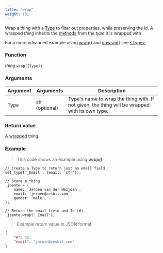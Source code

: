 ```yaml
---
title: "wrap"
weight: 181
---
```


Wrap a thing with a [Type](../../../overview/type) to filter out properties, while preserving the Id.
A wrapped *thing* inherits the [methods](../../../overview/type/#methods) from the *type* it is wrapped with.

For a more advanced example using [wrap()](..) and [unwrap()](../../wtype/unwrap) see [\<Type\>](../../wtype/#example).

### Function

*thing*.`wrap([Type])`

### Arguments

Argument | Arguments     | Description
-------- | ------------- | -----------
Type     | str (optional)| Type's name to wrap the thing with. If not given, the thing will be wrapped with its own type.

### Return value

A [wrapped](../../wtype) thing.

### Example

> This code shows an example using ***wrap()***:

```thingsdb,should_pass
// Create a Type to return just an email field.
set_type('_Email', {email: 'str'});

// Store a thing
.joente = {
    name: 'Jeroen van der Heijden',
    email: 'jeroen@cesbit.com',
    gender: 'male',
};

// Return the email field and Id (#)
.joente.wrap('_Email');
```

> Example return value in JSON format

```json
{
    "#": 42,
    "email": "jeroen@cesbit.com"
}
```
